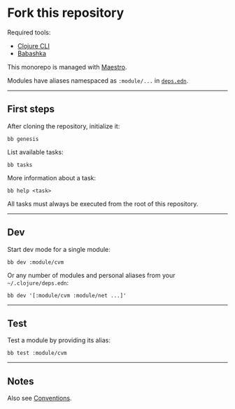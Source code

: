 # Fork this repository

Required tools:

- [Clojure CLI](https://clojure.org/guides/install_clojure)
- [Babashka](https://github.com/babashka/babashka)


This monorepo is managed with
[Maestro](https://github.com/protosens/monorepo.cljc/tree/main/module/maestro).

Modules have aliases namespaced as `:module/...` in [`deps.edn`](../deps.edn).


---


## First steps

After cloning the repository, initialize it:

    bb genesis

List available tasks:

    bb tasks

More information about a task:

    bb help <task>

All tasks must always be executed from the root of this repository.


---


## Dev


Start dev mode for a single module:

    bb dev :module/cvm

Or any number of modules and personal aliases from your `~/.clojure/deps.edn`:

    bb dev '[:module/cvm :module/net ...]'


---


## Test


Test a module by providing its alias:

    bb test :module/cvm

---


## Notes

Also see [Conventions](./conventions.md).

